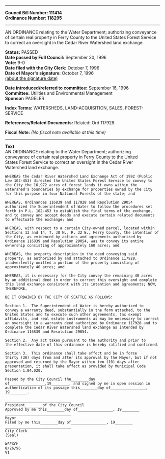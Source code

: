 * * * * *  
  
**Council Bill Number: [](#h0)[](#h2)111414**   
**Ordinance Number: 118295**  
  
* * * * *  
  
AN ORDINANCE relating to the Water Department; authorizing conveyance of certain real property in Ferry County to the United States Forest Service to correct an oversight in the Cedar River Watershed land exchange.  
  
**Status:** PASSED   
**Date passed by Full Council:** September 30, 1996   
**Vote:** 9-0   
**Date filed with the City Clerk:** October 7, 1996   
**Date of Mayor's signature:** October 7, 1996   
[(about the signature date)](/~public/approvaldate.htm)   
  
  
**Date introduced/referred to committee:** September 16, 1996   
**Committee:** Utilities and Environmental Management   
**Sponsor:** PAGELER   
  
**Index Terms:** WATERSHEDS, LAND-ACQUISITION, SALES, FOREST-SERVICE  
  
**References/Related Documents:** Related: Ord 117928  
  
**Fiscal Note:** *(No fiscal note available at this time)*  
  
* * * * *  
  
**Text**  
    AN ORDINANCE relating to the Water Department; authorizing  
    conveyance of certain real property in Ferry County to the United  
    States Forest Service to correct an oversight in the Cedar River  
    Watershed land exchange.  
  
    WHEREAS the Cedar River Watershed Land Exchange Act of 1992 (Public  
    Law 102-453) directed the United States Forest Service to convey to  
    the City the 16,972 acres of forest lands it owns within the  
    watershed's boundaries by exchange for properties owned by the City  
    for this purpose in four National Forests of the state; and  
  
    WHEREAS, Ordinances 116839 and 117928 and Resolution 29054  
    authorized the Superintendent of Water to follow the procedures set  
    forth in P.L. 102-453 to establish the final terms of the exchange,  
    and to convey and accept deeds and execute certain related documents  
    to effectuate the exchange; and  
  
    WHEREAS, with respect to a certain City-owned parcel, located within  
    Sections 13 and 14, T. 38 N., R. 32 E., Ferry County, the intention of  
    the City, as evidenced by actions and agreements authorized by  
    Ordinance 116839 and Resolution 29054, was to convey its entire  
    ownership consisting of approximately 160 acres; and  
  
    WHEREAS, the property description in the deed conveying said  
    property, as authorized by and attached to Ordinance 117928,  
    inadvertently omitted a portion of the property consisting of  
    approximately 40 acres; and  
  
    WHEREAS, it is necessary for the City convey the remaining 40 acres  
    by an additional deed in order to correct this oversight and complete  
    this land exchange consistent with its intention and agreements; NOW,  
    THEREFORE,  
  
    BE IT ORDAINED BY THE CITY OF SEATTLE AS FOLLOWS:  
  
    Section 1.  The Superintendent of Water is hereby authorized to  
    convey a warranty deed, substantially in the form attached, to the  
    United States and to execute such other agreements, tax exempt  
    affidavits, and real estate instruments as may be necessary to correct  
    an oversight in a warranty deed authorized by Ordinance 117928 and to  
    complete the Cedar River Watershed land exchange as intended by  
    Ordinance 116839 and Resolution 29054.  
  
    Section 2.  Any act taken pursuant to the authority and prior to  
    the effective date of this ordinance is hereby ratified and confirmed.  
  
    Section 3.  This ordinance shall take effect and be in force  
    thirty (30) days from and after its approval by the Mayor, but if not  
    approved and returned by the Mayor within ten (10) days after  
    presentation, it shall take effect as provided by Municipal Code  
    Section 1.04.020.  
  
    Passed by the City Council the________day  
    of________________,19________, and signed by me in open session in  
    authentication of its passage this________day of________________,  
    19________.  
  
    ______________________________  
    President________of the City Council  
    Approved by me this________day of________________, 19________  
    ______________________________  
    Mayor  
    Filed by me this________day of________________, 19________  
    ______________________________  
    City Clerk  
    (Seal)  
  
    WSEXCH  
    8/26/96  
    V1  
